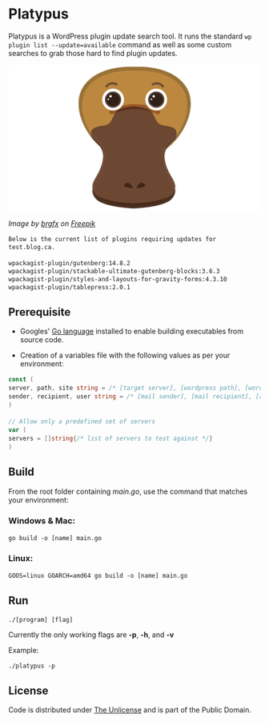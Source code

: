 # Platypus

Platypus is a WordPress plugin update search tool. It runs the standard `wp plugin list --update=available` command as well as some custom searches to grab those hard to find plugin updates.

![Platypus](platypus.webp)

*Image by [brgfx](https://www.freepik.com/author/brgfx) on [Freepik](https://www.freepik.com)*

```console
Below is the current list of plugins requiring updates for test.blog.ca.

wpackagist-plugin/gutenberg:14.8.2
wpackagist-plugin/stackable-ultimate-gutenberg-blocks:3.6.3
wpackagist-plugin/styles-and-layouts-for-gravity-forms:4.3.10
wpackagist-plugin/tablepress:2.0.1
```

## Prerequisite

- Googles' [Go language](https://go.dev) installed to enable building executables from source code.

- Creation of a variables file with the following values as per your environment:

```go
const (
server, path, site string = /* [target server], [wordpress path], [wordpress url] */
sender, recipient, user string = /* [mail sender], [mail recipient], [authorized user] */
)

// Allow only a predefined set of servers
var (
servers = []string{/* list of servers to test against */}
)
```

## Build

From the root folder containing *main.go*, use the command that matches your environment:

### Windows & Mac:

```console
go build -o [name] main.go
```

### Linux:

```console
GOOS=linux GOARCH=amd64 go build -o [name] main.go
```

## Run

```console
./[program] [flag]
```

Currently the only working flags are **-p**, **-h**, and **-v**

Example:

```console
./platypus -p
```

## License
Code is distributed under [The Unlicense](https://github.com/nausicaan/free/blob/main/LICENSE.md) and is part of the Public Domain.
